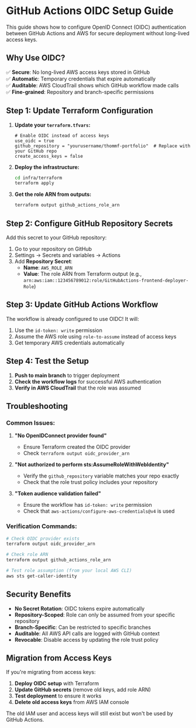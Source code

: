 # GitHub Actions OIDC Setup Guide

This guide shows how to configure OpenID Connect (OIDC) authentication between GitHub Actions and AWS for secure deployment without long-lived access keys.

## Why Use OIDC?

✅ **Secure**: No long-lived AWS access keys stored in GitHub  
✅ **Automatic**: Temporary credentials that expire automatically  
✅ **Auditable**: AWS CloudTrail shows which GitHub workflow made calls  
✅ **Fine-grained**: Repository and branch-specific permissions  

## Step 1: Update Terraform Configuration

1. **Update your `terraform.tfvars`:**
   ```hcl
   # Enable OIDC instead of access keys
   use_oidc = true
   github_repository = "yourusername/thommf-portfolio"  # Replace with your GitHub repo
   create_access_keys = false
   ```

2. **Deploy the infrastructure:**
   ```bash
   cd infra/terraform
   terraform apply
   ```

3. **Get the role ARN from outputs:**
   ```bash
   terraform output github_actions_role_arn
   ```

## Step 2: Configure GitHub Repository Secrets

Add this secret to your GitHub repository:

1. Go to your repository on GitHub
2. Settings → Secrets and variables → Actions
3. Add **Repository Secret**:
   - **Name**: `AWS_ROLE_ARN`
   - **Value**: The role ARN from Terraform output (e.g., `arn:aws:iam::123456789012:role/GitHubActions-frontend-deployer-Role`)

## Step 3: Update GitHub Actions Workflow

The workflow is already configured to use OIDC! It will:

1. Use the `id-token: write` permission
2. Assume the AWS role using `role-to-assume` instead of access keys
3. Get temporary AWS credentials automatically

## Step 4: Test the Setup

1. **Push to main branch** to trigger deployment
2. **Check the workflow logs** for successful AWS authentication
3. **Verify in AWS CloudTrail** that the role was assumed

## Troubleshooting

### Common Issues:

1. **"No OpenIDConnect provider found"**
   - Ensure Terraform created the OIDC provider
   - Check `terraform output oidc_provider_arn`

2. **"Not authorized to perform sts:AssumeRoleWithWebIdentity"**
   - Verify the `github_repository` variable matches your repo exactly
   - Check that the role trust policy includes your repository

3. **"Token audience validation failed"**
   - Ensure the workflow has `id-token: write` permission
   - Check that `aws-actions/configure-aws-credentials@v4` is used

### Verification Commands:

```bash
# Check OIDC provider exists
terraform output oidc_provider_arn

# Check role ARN
terraform output github_actions_role_arn

# Test role assumption (from your local AWS CLI)
aws sts get-caller-identity
```

## Security Benefits

- **No Secret Rotation**: OIDC tokens expire automatically
- **Repository-Scoped**: Role can only be assumed from your specific repository
- **Branch-Specific**: Can be restricted to specific branches
- **Auditable**: All AWS API calls are logged with GitHub context
- **Revocable**: Disable access by updating the role trust policy

## Migration from Access Keys

If you're migrating from access keys:

1. **Deploy OIDC setup** with Terraform
2. **Update GitHub secrets** (remove old keys, add role ARN)
3. **Test deployment** to ensure it works
4. **Delete old access keys** from AWS IAM console

The old IAM user and access keys will still exist but won't be used by GitHub Actions.
